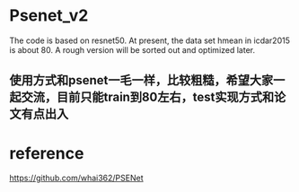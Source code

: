 # Psenet_v2
The code is based on resnet50. At present, the data set hmean in icdar2015 is about 80. A rough version will be sorted out and optimized later.


## 使用方式和psenet一毛一样，比较粗糙，希望大家一起交流，目前只能train到80左右，test实现方式和论文有点出入

# reference

https://github.com/whai362/PSENet


